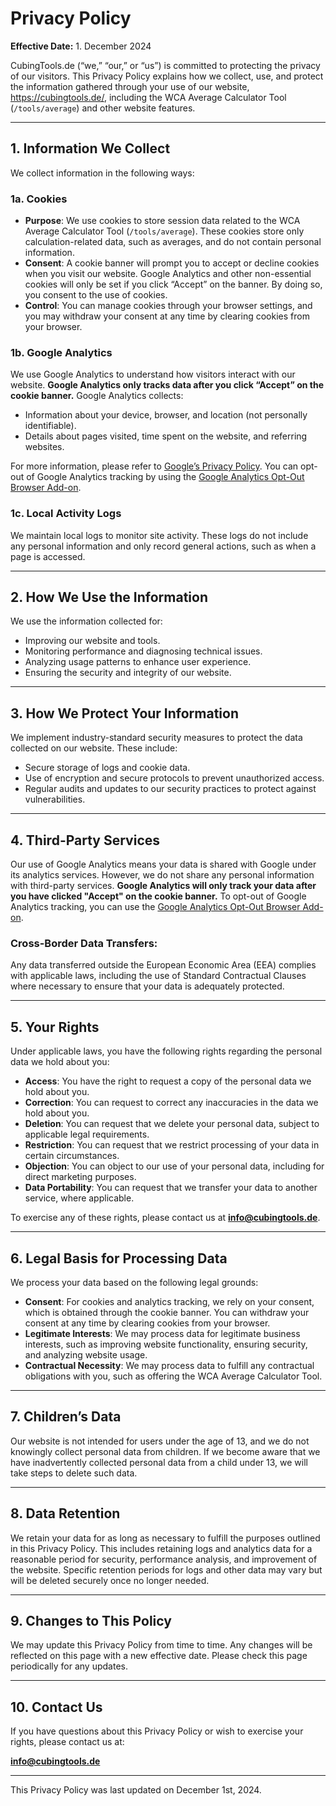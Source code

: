 # Privacy Policy

**Effective Date:** 1. December 2024

CubingTools.de (“we,” “our,” or “us”) is committed to protecting the privacy of our visitors. This Privacy Policy explains how we collect, use, and protect the information gathered through your use of our website, https://cubingtools.de/, including the WCA Average Calculator Tool (`/tools/average`) and other website features.

---

## 1. Information We Collect
We collect information in the following ways:

### 1a. Cookies
- **Purpose**: We use cookies to store session data related to the WCA Average Calculator Tool (`/tools/average`). These cookies store only calculation-related data, such as averages, and do not contain personal information.
- **Consent**: A cookie banner will prompt you to accept or decline cookies when you visit our website. Google Analytics and other non-essential cookies will only be set if you click “Accept” on the banner. By doing so, you consent to the use of cookies.
- **Control**: You can manage cookies through your browser settings, and you may withdraw your consent at any time by clearing cookies from your browser.

### 1b. Google Analytics
We use Google Analytics to understand how visitors interact with our website. **Google Analytics only tracks data after you click “Accept” on the cookie banner.** Google Analytics collects:
- Information about your device, browser, and location (not personally identifiable).
- Details about pages visited, time spent on the website, and referring websites.

For more information, please refer to [Google’s Privacy Policy](https://policies.google.com/privacy). You can opt-out of Google Analytics tracking by using the [Google Analytics Opt-Out Browser Add-on](https://tools.google.com/dlpage/gaoptout).

### 1c. Local Activity Logs
We maintain local logs to monitor site activity. These logs do not include any personal information and only record general actions, such as when a page is accessed.

---

## 2. How We Use the Information
We use the information collected for:
- Improving our website and tools.
- Monitoring performance and diagnosing technical issues.
- Analyzing usage patterns to enhance user experience.
- Ensuring the security and integrity of our website.

---

## 3. How We Protect Your Information
We implement industry-standard security measures to protect the data collected on our website. These include:
- Secure storage of logs and cookie data.
- Use of encryption and secure protocols to prevent unauthorized access.
- Regular audits and updates to our security practices to protect against vulnerabilities.

---

## 4. Third-Party Services
Our use of Google Analytics means your data is shared with Google under its analytics services. However, we do not share any personal information with third-party services. **Google Analytics will only track your data after you have clicked "Accept" on the cookie banner.** To opt-out of Google Analytics tracking, you can use the [Google Analytics Opt-Out Browser Add-on](https://tools.google.com/dlpage/gaoptout).

### Cross-Border Data Transfers:
Any data transferred outside the European Economic Area (EEA) complies with applicable laws, including the use of Standard Contractual Clauses where necessary to ensure that your data is adequately protected.

---

## 5. Your Rights
Under applicable laws, you have the following rights regarding the personal data we hold about you:
- **Access**: You have the right to request a copy of the personal data we hold about you.
- **Correction**: You can request to correct any inaccuracies in the data we hold about you.
- **Deletion**: You can request that we delete your personal data, subject to applicable legal requirements.
- **Restriction**: You can request that we restrict processing of your data in certain circumstances.
- **Objection**: You can object to our use of your personal data, including for direct marketing purposes.
- **Data Portability**: You can request that we transfer your data to another service, where applicable.

To exercise any of these rights, please contact us at **info@cubingtools.de**.

---

## 6. Legal Basis for Processing Data
We process your data based on the following legal grounds:
- **Consent**: For cookies and analytics tracking, we rely on your consent, which is obtained through the cookie banner. You can withdraw your consent at any time by clearing cookies from your browser.
- **Legitimate Interests**: We may process data for legitimate business interests, such as improving website functionality, ensuring security, and analyzing website usage.
- **Contractual Necessity**: We may process data to fulfill any contractual obligations with you, such as offering the WCA Average Calculator Tool.

---

## 7. Children’s Data
Our website is not intended for users under the age of 13, and we do not knowingly collect personal data from children. If we become aware that we have inadvertently collected personal data from a child under 13, we will take steps to delete such data.

---

## 8. Data Retention
We retain your data for as long as necessary to fulfill the purposes outlined in this Privacy Policy. This includes retaining logs and analytics data for a reasonable period for security, performance analysis, and improvement of the website. Specific retention periods for logs and other data may vary but will be deleted securely once no longer needed.

---

## 9. Changes to This Policy
We may update this Privacy Policy from time to time. Any changes will be reflected on this page with a new effective date. Please check this page periodically for any updates.

---

## 10. Contact Us
If you have questions about this Privacy Policy or wish to exercise your rights, please contact us at:

**info@cubingtools.de**

---

This Privacy Policy was last updated on December 1st, 2024.